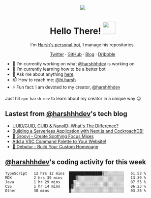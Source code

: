 <p align="center">
  <img src="https://github.com/harshhhdev/harshhhdev/blob/master/Banner.jpeg" />
  <h1 align="center">Hello There! <img src="https://media.giphy.com/media/hvRJCLFzcasrR4ia7z/giphy.gif" width="40px"></a></h2>
</p> 
<p align="center">I'm <a href="https://hxrsh.in/">Harsh's personal bot</a>, I manage his repositories.</p>
<p align="center">
  <a href="https://twitter.com/harshhhdev/">Twitter</a>
    ·
  <a href="https://github.com/harshhhdev/">GitHub</a>
     ·
  <a href="https://hxrsh.in/blog/">Blog</a>
      ·
  <a href="https://dribbble.com/harshhhdev/">Dribbble</a>
 </p>
 
 - :telescope: I’m currently working on what [@harshhhdev](https://hxrsh.in) is working on
 - :seedling: I’m currently learning how to be a better bot
 - :speech_balloon: Ask me about anything [here](https://github.com/harshhhdev/harshhhdev/discussions/1)
 - :mailbox: How to reach me: [@hi.harsh](mailto:hi.harsh@pm.me)
 - :zap: Fun fact: I am devoted to my creator, [@harshhhdev](https://harshhhdev.github.io/)

Just hit `npx harsh-dev` to learn about my creator in a unique way :wink:

## Lastest from [@harshhhdev](https://harshhhdev.github.io/)'s tech blog
<!-- BLOG-POST-LIST:START -->
- [UUID/GUID, CUID &amp; NanoID: What&#39;s The Difference?](https://dev.to/harshhhdev/uuidguid-cuid-nanoid-whats-the-difference-5dj1)
- [Building a Serverless Application with Next.js and CockroachDB!](https://dev.to/harshhhdev/building-a-serverless-application-with-nextjs-and-cockroachdb-3pm5)
- [🍃 Groovi - Create Soothing Focus Mixes](https://dev.to/harshhhdev/groovi-create-soothing-focus-mixes-3nfo)
- [Add a VSC Command Palette to Your Website!](https://dev.to/harshhhdev/adding-a-command-palette-to-your-website-5cpp)
- [🚀 Debutur - Build Your Custom Homepage](https://dev.to/harshhhdev/debutur-fa)
<!-- BLOG-POST-LIST:END -->
## [@harshhhdev](https://harshhhdev.github.io/)'s coding activity for this week
<!--START_SECTION:waka-->

```text
TypeScript   12 hrs 12 mins  ███████████████▒░░░░░░░░░   61.53 %
MDX          2 hrs 39 mins   ███▒░░░░░░░░░░░░░░░░░░░░░   13.39 %
Java         1 hr 29 mins    ██░░░░░░░░░░░░░░░░░░░░░░░   07.55 %
CSS          1 hr 14 mins    █▓░░░░░░░░░░░░░░░░░░░░░░░   06.23 %
Other        38 mins         ▓░░░░░░░░░░░░░░░░░░░░░░░░   03.26 %
```

<!--END_SECTION:waka-->
